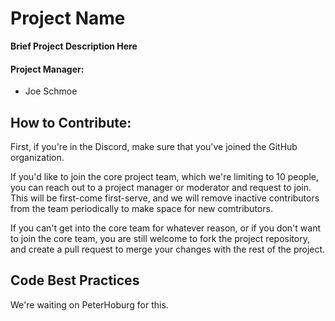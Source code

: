 # Project Name 
**Brief Project Description Here**

#### Project Manager:
- Joe Schmoe

## How to Contribute:
First, if you're in the Discord, make sure that you've joined the GitHub organization. 

If you'd like to  join the core project team, which we're limiting to 10 people, you can reach out to a project manager or moderator and request to join. This will be first-come first-serve, and we will remove inactive contributors from the team  periodically to make space for new comtributors.

If you can't get into the core team for whatever reason, or if you don't want to join the core team, you are still welcome to fork the project repository, and create a pull request to merge your changes with the rest of the project.

## Code Best Practices
We're waiting on PeterHoburg for this.
